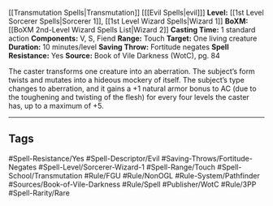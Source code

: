 [[Transmutation Spells|Transmutation]] \[[[Evil Spells|evil]]]
**Level:** [[1st Level Sorcerer Spells|Sorcerer 1]], [[1st Level Wizard Spells|Wizard 1]]
**BoXM:** [[BoXM 2nd-Level Wizard Spells List|Wizard 2]]
**Casting Time:** 1 standard action
**Components:** V, S, Fiend
**Range:** Touch
**Target:** One living creature
**Duration:** 10 minutes/level
**Saving Throw:** Fortitude negates
**Spell Resistance:** Yes
**Source:** Book of Vile Darkness (WotC), pg. 84

The caster transforms one creature into an aberration. The subject’s form twists and mutates into a hideous mockery of itself. The subject’s type changes to aberration, and it gains a +1 natural armor bonus to AC (due to the toughening and twisting of the flesh) for every four levels the caster has, up to a maximum of +5.

---
## Tags
#Spell-Resistance/Yes #Spell-Descriptor/Evil #Saving-Throws/Fortitude-Negates #Spell-Level/Sorcerer-Wizard-1 #Spell-Range/Touch #Spell-School/Transmutation #Rule/FGU #Rule/NonOGL #Rule-System/Pathfinder #Sources/Book-of-Vile-Darkness #Rule/Spell #Publisher/WotC #Rule/3PP #Spell-Rarity/Rare

